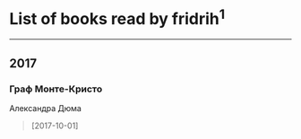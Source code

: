 # List of books read by fridrih<sup>1</sup>
---

## 2017

### Граф Монте-Кристо
Александра Дюма
> [2017-10-01] 



